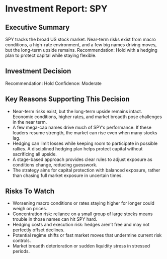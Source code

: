 # Investment Report: SPY
## Executive Summary
SPY tracks the broad US stock market. Near-term risks exist from macro conditions, a high-rate environment, and a few big names driving moves, but the long-term upside remains. Recommendation: Hold with a hedging plan to protect capital while staying flexible.

## Investment Decision
Recommendation: Hold
Confidence: Moderate

## Key Reasons Supporting This Decision
- Near-term risks exist, but the long-term upside remains intact. Economic conditions, higher rates, and market breadth pose challenges in the near term.
- A few mega-cap names drive much of SPY’s performance. If these leaders resume strength, the market can rise even when many stocks lag.
- Hedging can limit losses while keeping room to participate in possible rallies. A disciplined hedging plan helps protect capital without sacrificing all upside.
- A stage-based approach provides clear rules to adjust exposure as conditions change, reducing guesswork.
- The strategy aims for capital protection with balanced exposure, rather than chasing full market exposure in uncertain times.

## Risks To Watch
- Worsening macro conditions or rates staying higher for longer could weigh on prices.
- Concentration risk: reliance on a small group of large stocks means trouble in those names can hit SPY hard.
- Hedging costs and execution risk: hedges aren’t free and may not perfectly offset declines.
- Potential regime shifts or fast market moves that undermine current risk controls.
- Market breadth deterioration or sudden liquidity stress in stressed periods.